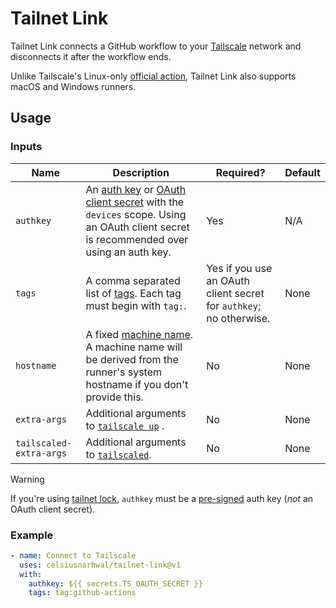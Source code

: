 # Tailnet Link

Tailnet Link connects a GitHub workflow to your [Tailscale](https://tailscale.com) network and disconnects it after the
workflow ends.

Unlike Tailscale's Linux-only [official action](https://github.com/tailscale/github-action), Tailnet Link also supports
macOS and Windows runners.

## Usage

### Inputs

| **Name**                | **Description**                                                                                                                                                                                                            | **Required?**                                                      | **Default** |
|-------------------------|----------------------------------------------------------------------------------------------------------------------------------------------------------------------------------------------------------------------------|--------------------------------------------------------------------|-------------|
| `authkey`               | An [auth key](https://tailscale.com/kb/1085/auth-keys) or [OAuth client secret](https://tailscale.com/kb/1215/oauth-clients) with the `devices` scope. Using an OAuth client secret is recommended over using an auth key. | Yes                                                                | N/A         |
| `tags`                  | A comma separated list of [tags](https://tailscale.com/kb/1068/tags). Each tag must begin with `tag:`.                                                                                                                     | Yes if you use an OAuth client secret for `authkey`; no otherwise. | None        |
| `hostname`              | A fixed [machine name](https://tailscale.com/kb/1098/machine-names). A machine name will be derived from the runner's system hostname if you don't provide this.                                                           | No                                                                 | None        |
| `extra-args`            | Additional arguments to [`tailscale up`](https://tailscale.com/kb/1241/tailscale-up)  .                                                                                                                                    | No                                                                 | None        |
| `tailscaled-extra-args` | Additional arguments to [`tailscaled`](https://tailscale.com/kb/1278/tailscaled#flags-to-tailscaled).                                                                                                                      | No                                                                 | None        |

>[!WARNING]
> If you're using [tailnet lock](https://tailscale.com/kb/1226/tailnet-lock), `authkey` must be a [pre-signed](https://tailscale.com/kb/1226/tailnet-lock#add-a-node-using-a-pre-signed-auth-key) auth key (_not_ an OAuth client secret).

### Example

```yaml
- name: Connect to Tailscale
  uses: celsiusnarhwal/tailnet-link@v1
  with:
    authkey: ${{ secrets.TS_OAUTH_SECRET }}
    tags: tag:github-actions
```